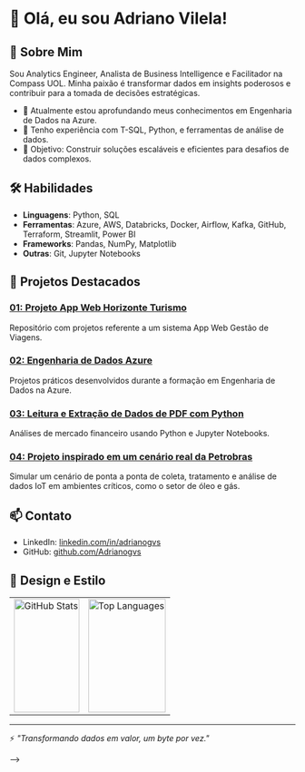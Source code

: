 # 👋 Olá, eu sou Adriano Vilela!

## 🚀 Sobre Mim
Sou Analytics Engineer, Analista de Business Intelligence e Facilitador na Compass UOL. Minha paixão é transformar dados em insights poderosos e contribuir para a tomada de decisões estratégicas.

- 🌱 Atualmente estou aprofundando meus conhecimentos em Engenharia de Dados na Azure.
- 💼 Tenho experiência com T-SQL, Python, e ferramentas de análise de dados.
- 🎯 Objetivo: Construir soluções escaláveis e eficientes para desafios de dados complexos.

## 🛠️ Habilidades
- **Linguagens**: Python, SQL
- **Ferramentas**: Azure, AWS, Databricks, Docker, Airflow, Kafka, GitHub, Terraform, Streamlit, Power BI
- **Frameworks**: Pandas, NumPy, Matplotlib
- **Outras**: Git, Jupyter Notebooks

## 📂 Projetos Destacados

### [01: Projeto App Web Horizonte Turismo](https://github.com/Adrianogvs/horizonte_turismo)
Repositório com projetos referente a um sistema App Web Gestão de Viagens.

### [02: Engenharia de Dados Azure](https://github.com/Adrianogvs/002_Engenharia_de_Dados_Azure)
Projetos práticos desenvolvidos durante a formação em Engenharia de Dados na Azure.

### [03: Leitura e Extração de Dados de PDF com Python](https://github.com/Adrianogvs/007_CM_Capital)
Análises de mercado financeiro usando Python e Jupyter Notebooks.

### [04: Projeto inspirado em um cenário real da Petrobras](https://github.com/Adrianogvs/projeto-nosql-iot)
Simular um cenário de ponta a ponta de coleta, tratamento e análise de dados IoT em ambientes críticos, como o setor de óleo e gás.


## 📫 Contato
- LinkedIn: [linkedin.com/in/adrianogvs](https://www.linkedin.com/in/adrianogvs)
- GitHub: [github.com/Adrianogvs](https://github.com/Adrianogvs)

## 🎨 Design e Estilo

<table>
  <tr>
    <td>
      <img src="https://github-readme-stats.vercel.app/api?username=Adrianogvs&show_icons=true&theme=dark" alt="GitHub Stats" width="100%" height="200px" />
    </td>
    <td>
      <img src="https://github-readme-stats.vercel.app/api/top-langs/?username=Adrianogvs&layout=compact&theme=dark" alt="Top Languages" width="100%" height="200px" />
    </td>
  </tr>
</table>


---
⚡ *"Transformando dados em valor, um byte por vez."*

-->
